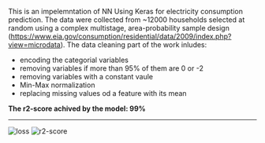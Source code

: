 This is an impelemntation of NN Using Keras for electricity consumption prediction. The data were collected from ~12000 households selected at random using a complex multistage, area-probability sample design (https://www.eia.gov/consumption/residential/data/2009/index.php?view=microdata). The data cleaning part of the work inludes:

* encoding the categorial variables 
* removing variables if more than 95% of them are 0 or -2
* removing variables with a constant vaule
* Min-Max normalization
* replacing missing values od a feature with its mean  

**The r2-score achived by the model: 99%** 

--------------------------------
![loss](https://user-images.githubusercontent.com/62679750/122396657-98081f80-cf4e-11eb-826e-1d8d999b45aa.png)
![r2-score](https://user-images.githubusercontent.com/62679750/122396700-a48c7800-cf4e-11eb-97ab-c24dba5917bf.png)

